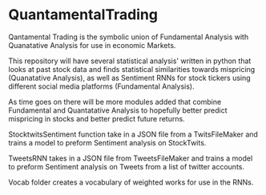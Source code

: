 # QuantamentalTrading

Qantamental Trading is the symbolic union of Fundamental Analysis with Quanatative Analysis for use in economic Markets.

This repository will have several statistical analysis' written in python that looks at past stock data and finds statistical similarities towards mispricing (Quanatative Analysis), as well as Sentiment RNNs for stock tickers using different social media platforms (Fundamental Analysis).

As time goes on there will be more modules added that combine Fundamental and Quantatative Analysis to hopefully better predict mispricing in stocks and better predict future returns.

StocktwitsSentiment function take in a JSON file from a TwitsFileMaker and trains a model to preform Sentiment analysis on StockTwits. 

TweetsRNN takes in a JSON file from TweetsFileMaker and trains a model to preform Sentiment analysis on Tweets from a list of twitter accounts. 

Vocab folder creates a vocabulary of weighted works for use in the RNNs. 

